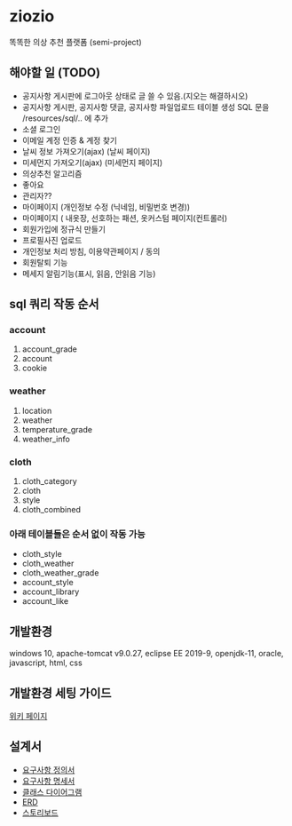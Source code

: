 # ziozio
똑똑한 의상 추천 플랫폼 (semi-project)

## 해야할 일 (TODO)
- 공지사항 게시판에 로그아웃 상태로 글 쓸 수 있음.(지오는 해결하시오)
- 공지사항 게시판, 공지사항 댓글, 공지사항 파일업로드 테이블 생성 SQL 문을 /resources/sql/.. 에 추가
- 소셜 로그인
- 이메일 계정 인증 & 계정 찾기
- 날씨 정보 가져오기(ajax) (날씨 페이지)
- 미세먼지 가져오기(ajax) (미세먼지 페이지)
- 의상추천 알고리즘
- 좋아요
- 관리자??
- 마이페이지 (개인정보 수정 (닉네임, 비밀번호 변경))
- 마이페이지 ( 내옷장, 선호하는 패션, 옷커스텀 페이지(컨트롤러)
- 회원가입에 정규식 만들기
- 프로필사진 업로드
- 개인정보 처리 방침, 이용약관페이지 / 동의
- 회원탈퇴 기능
- 메세지 알림기능(표시, 읽음, 안읽음 기능)

## sql 쿼리 작동 순서

### account
1. account_grade
2. account
3. cookie

### weather
1. location
2. weather
3. temperature_grade
4. weather_info

### cloth
1. cloth_category
2. cloth
3. style
4. cloth_combined

### 아래 테이블들은 순서 없이 작동 가능
- cloth_style
- cloth_weather
- cloth_weather_grade
- account_style
- account_library
- account_like

## 개발환경
windows 10, apache-tomcat v9.0.27, eclipse EE 2019-9, openjdk-11, oracle, javascript, html, css

## 개발환경 세팅 가이드
[위키 페이지](https://github.com/Gilsuk/ziozio/wiki/%EA%B0%9C%EB%B0%9C%ED%99%98%EA%B2%BD-%EC%84%B8%ED%8C%85%ED%95%98%EA%B8%B0)

## 설계서
- [요구사항 정의서](https://docs.google.com/spreadsheets/d/1oa3t7seEsTh60JEOmgY0olRsSnVOR4yWjhi9Btae1Qk/edit#gid=0)
- [요구사항 명세서](https://docs.google.com/spreadsheets/d/1oa3t7seEsTh60JEOmgY0olRsSnVOR4yWjhi9Btae1Qk/edit#gid=1204896733)
- [클래스 다이어그램](https://www.draw.io/?state=%7B%22ids%22:%5B%221REHZqw83wSpMwfWqOtHbWFYzI6dvh_42%22%5D,%22action%22:%22open%22,%22userId%22:%22112892481326909512500%22%7D#G1REHZqw83wSpMwfWqOtHbWFYzI6dvh_42)
- [ERD](https://www.erdcloud.com/d/F7wreMfCbCMhmc2H5)
- [스토리보드](https://docs.google.com/presentation/d/1nyAoGdxpssrEMZWDgQZHmT5UBk-hUczQGKG47H1k50o/edit#slide=id.p)
